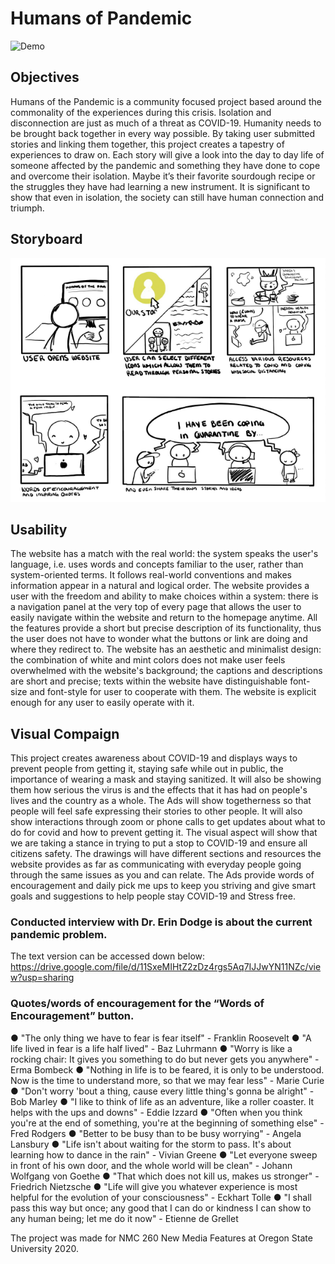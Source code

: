 # Humans of Pandemic

![Demo](demo.gif)

## Objectives

Humans of the Pandemic is a community focused project based around
the commonality of the experiences during this crisis. Isolation and disconnection are
just as much of a threat as COVID-19. Humanity needs to be brought back
together in every way possible. By taking user submitted stories and linking them
together, this project creates a tapestry of experiences to draw on. Each story will give a look into
the day to day life of someone affected by the pandemic and something they have done
to cope and overcome their isolation. Maybe it’s their favorite sourdough recipe or the
struggles they have had learning a new instrument. It is significant to show that even in
isolation, the society can still have human connection and triumph.

## Storyboard

![Storyboard](storyboard.png)

## Usability

The website has a match with the real world: the system speaks the user's
language, i.e. uses words and concepts familiar to the user, rather than system-oriented
terms. It follows real-world conventions and makes information appear in a natural and
logical order. The website provides a user with the freedom and ability to make choices
within a system: there is a navigation panel at the very top of every page that allows
the user to easily navigate within the website and return to the homepage anytime. All
the features provide a short but precise description of its functionality, thus the user
does not have to wonder what the buttons or link are doing and where they redirect to.
The website has an aesthetic and minimalist design: the combination of white and mint
colors does not make user feels overwhelmed with the website's background; the
captions and descriptions are short and precise; texts within the website have
distinguishable font-size and font-style for user to cooperate with them. The website is
explicit enough for any user to easily operate with it.

## Visual Compaign

This project creates awareness about COVID-19 and displays ways to prevent
people from getting it, staying safe while out in public, the importance of wearing a mask
and staying sanitized. It will also be showing them how serious the virus is and the
effects that it has had on people's lives and the country as a whole. The Ads will show
togetherness so that people will feel safe expressing their stories to other people. It will
also show interactions through zoom or phone calls to get updates about what to do for
covid and how to prevent getting it. The visual aspect will show that we are taking a
stance in trying to put a stop to COVID-19 and ensure all citizens safety. The drawings
will have different sections and resources the website provides as far as communicating
with everyday people going through the same issues as you and can relate. The Ads
provide words of encouragement and daily pick me ups to keep you striving and
give smart goals and suggestions to help people stay COVID-19 and Stress free.

### Conducted interview with Dr. Erin Dodge is about the current pandemic problem.
The text version can be accessed down below:
https://drive.google.com/file/d/11SxeMIHtZ2zDz4rgs5Aq7IJJwYN11NZc/view?usp=sharing

### Quotes/words of encouragement for the “Words of Encouragement” button.

● "The only thing we have to fear is fear itself" - Franklin Roosevelt
● "A life lived in fear is a life half lived" - Baz Luhrmann
● "Worry is like a rocking chair: It gives you something to do but never gets you
anywhere" - Erma Bombeck
● "Nothing in life is to be feared, it is only to be understood. Now is the time to
understand more, so that we may fear less" - Marie Curie
● "Don't worry 'bout a thing, cause every little thing's gonna be alright" - Bob Marley
● "I like to think of life as an adventure, like a roller coaster. It helps with the ups
and downs" - Eddie Izzard
● "Often when you think you're at the end of something, you're at the beginning of
something else" - Fred Rodgers
● "Better to be busy than to be busy worrying" - Angela Lansbury
● "Life isn't about waiting for the storm to pass. It's about learning how to dance in
the rain" - Vivian Greene
● "Let everyone sweep in front of his own door, and the whole world will be clean" -
Johann Wolfgang von Goethe
● "That which does not kill us, makes us stronger" - Friedrich Nietzsche
● "Life will give you whatever experience is most helpful for the evolution of your
consciousness" - Eckhart Tolle
● "I shall pass this way but once; any good that I can do or kindness I can show to
any human being; let me do it now" - Etienne de Grellet


The project was made for NMC 260 New Media Features at Oregon State University 2020. 
